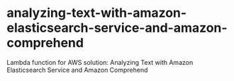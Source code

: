 # analyzing-text-with-amazon-elasticsearch-service-and-amazon-comprehend
Lambda function for AWS solution: Analyzing Text with Amazon Elasticsearch Service and Amazon Comprehend
